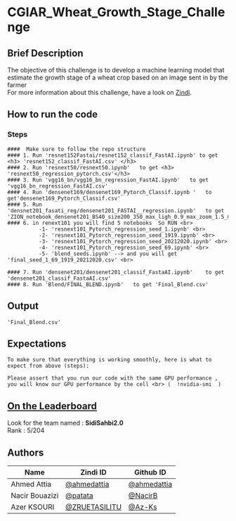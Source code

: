 # CGIAR_Wheat_Growth_Stage_Challenge

## Brief Description

The objective of this challenge is to develop a machine learning model that estimate the growth stage of a wheat crop based on an image sent in by the farmer   
For more information about this challenge, have a look on [Zindi](https://zindi.africa/competitions/cgiar-wheat-growth-stage-challenge).   



## How to run the code

### Steps


```
####  Make sure to follow the repo structure
#### 1. Run 'resnet152Fastai/resnet152_classif_FastAI.ipynb' to get <h3> 'resnet152_classif_FastAI.csv' </h3>
#### 2. Run 'resnext50/resnext50.ipynb'   to get <h3>  'resnext50_regression_pytorch.csv'</h3>
#### 3. Run 'vgg16_bn/vgg16_bn_regression_FastAI.ipynb'   to get  'vgg16_bn_regression_FastAI.csv'
#### 4. Run 'densenet169/densenet169_Pytorch_Classif.ipynb '   to get'densenet169_Pytorch_Classif.csv' 
#### 5. Run 'densnet201_fasati_reg/densenet201_FASTAI__regression.ipynb'   to get 'ZION_notebook_densenet201_BS40_size200_350_max_ligh_0.9_max_zoom_1.5_magnitude_0.5.csv' 
#### 6. in renext101 you will find 5 notebooks  So RUN <br>
          -1- 'resnext101_Pytorch_regression_seed_1.ipynb' <br>
          -2- 'resnext101_Pytorch_regression_seed_1919.ipynb' <br>
          -3- 'resnext101_Pytorch_regression_seed_20212020.ipynb' <br>
          -4- 'resnext101_Pytorch_regression_seed_69.ipynb' <br>
          -5- 'blend_seeds.ipynb' --> and you will get 'final_seed_1_69_1919_20212020.csv' <br> 
         
#### 7. Run 'densenet201/densenet201_classif_FastaAI.ipynb'    to get 'densenet201_classif_FastaAI.csv' 
#### 8. Run 'Blend/FINAL_BLEND.ipynb'   to get 'Final_Blend.csv'
```
## Output
```
'Final_Blend.csv'
```


## Expectations

```
To make sure that everything is working smoothly, here is what to expect from above (steps):

Please assert that you run our code with the same GPU performance ,
you will know our GPU performance by the cell <br> (  !nvidia-smi  ) 

```
## [On the Leaderboard](https://zindi.africa/competitions/cgiar-wheat-growth-stage-challenge/leaderboard)

Look for the team named : **SidiSahbi2.0** <br>
Rank : 5/204

## Authors

<div align='center'>

| Name           |                     Zindi ID                     |                  Github ID               |
|----------------|--------------------------------------------------|------------------------------------------|
|Ahmed Attia     |[@ahmedattia](https://zindi.africa/users/ahmedattia)  |[@ahmedattia](https://github.com/ahmedattia143)|
|Nacir Bouazizi |[@patata](https://zindi.africa/users/patata)        |[@NacirB](https://github.com/NacirB)  |
|Azer KSOURI |[@ZRUETASILITU ](https://zindi.africa/users/ZRUETASILITU)      |[@Az-Ks](https://github.com/Az-Ks)        |

</div>

